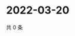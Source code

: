 # 2022-03-20

共 0 条

<!-- BEGIN WEIBO -->
<!-- 最后更新时间 Sun Mar 20 2022 16:14:08 GMT+0800 (China Standard Time) -->

<!-- END WEIBO -->
